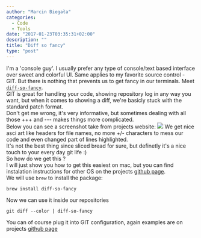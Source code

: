 ```yaml
---
author: "Marcin Biegała"
categories:
  - Code
  - Tools
date: "2017-01-23T03:35:31+02:00"
description: ""
title: "Diff so fancy"
type: "post"
---
```

I'm a 'console guy'. I usually prefer any type of console/text based interface over sweet and colorful UI.
Same applies to my favorite source control - GIT. But there is nothing that prevents us to get fancy in our terminals. Meet [`diff-so-fancy`](https://github.com/so-fancy/diff-so-fancy).  
GIT is great for handling your code, showing repository log in any way you want, but when it comes to showing a diff, we're basicly stuck with the standard patch format.  
Don't get me wrong, it's very informative, but sometimes dealing with all those +++ and --- makes things more complicated.  
Below you can see a screenshot take from projects website:
![](/img/diffsofancy.png)
We get nice asci art like headers for file names, no more +/- characters to mess our code and even changed part of lines highlighted.  
It's not the best thing since sliced bread for sure, but definetly it's a nice touch to your every day git life :)  
So how do we get this ?  
I will just show you how to get this easiest on mac, but you can find instalation instructions for other OS on the projects [github page](https://github.com/so-fancy/diff-so-fancy).  
We will use `brew` to install the package:  
```
brew install diff-so-fancy
```
Now we can use it inside our repositories  
```
git diff --color | diff-so-fancy
```
You can of course plug it into GIT configuration, again examples are on projects [github page](https://github.com/so-fancy/diff-so-fancy)